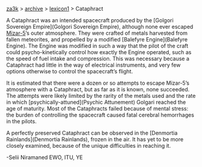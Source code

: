 [za3k](/) > [archive](/archive) > [lexicon1](/archive/lexicon1) > Cataphract

A Cataphract was an intended spacecraft produced by the [Golgori Sovereign Empire](Golgori Sovereign Empire), although none ever escaped [Mizar-5](Mizar-5)’s outer atmosphere. They were crafted of metals harvested from fallen meteorites, and propelled by a modified [Balefyre Engine](Balefyre Engine). The Engine was modified in such a way that the pilot of the craft could psycho-kinetically control how exactly the Engine operated, such as the speed of fuel intake and compression. This was necessary because a Cataphract had little in the way of electrical instruments, and very few options otherwise to control the spacecraft’s flight.

It is estimated that there were a dozen or so attempts to escape Mizar-5’s atmosphere with a Cataphract, but as far as it is known, none succeeded. The attempts were likely limited by the rarity of the metals used and the rate in which [psychically-attuned](Psychic Attunement) Golgari reached the age of maturity. Most of the Cataphracts failed because of mental stress: the burden of controlling the spacecraft caused fatal cerebral hemorrhages in the pilots.

A perfectly preserved Cataphract can be observed in the [Denmortia Rainlands](Denmortia Rainlands), frozen in the air. It has yet to be more closely examined, because of the unique difficulties in reaching it.

-Selii Niramaned EWO, ITU, YE
